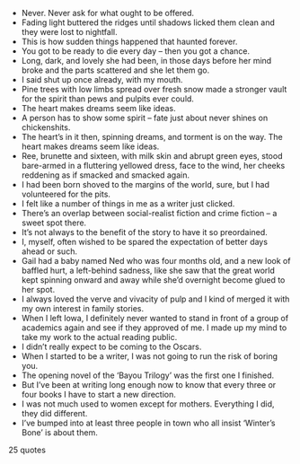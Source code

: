  - Never. Never ask for what ought to be offered.
 - Fading light buttered the ridges until shadows licked them clean and they were lost to nightfall.
 - This is how sudden things happened that haunted forever.
 - You got to be ready to die every day – then you got a chance.
 - Long, dark, and lovely she had been, in those days before her mind broke and the parts scattered and she let them go.
 - I said shut up once already, with my mouth.
 - Pine trees with low limbs spread over fresh snow made a stronger vault for the spirit than pews and pulpits ever could.
 - The heart makes dreams seem like ideas.
 - A person has to show some spirit – fate just about never shines on chickenshits.
 - The heart’s in it then, spinning dreams, and torment is on the way. The heart makes dreams seem like ideas.
 - Ree, brunette and sixteen, with milk skin and abrupt green eyes, stood bare-armed in a fluttering yellowed dress, face to the wind, her cheeks reddening as if smacked and smacked again.
 - I had been born shoved to the margins of the world, sure, but I had volunteered for the pits.
 - I felt like a number of things in me as a writer just clicked.
 - There’s an overlap between social-realist fiction and crime fiction – a sweet spot there.
 - It’s not always to the benefit of the story to have it so preordained.
 - I, myself, often wished to be spared the expectation of better days ahead or such.
 - Gail had a baby named Ned who was four months old, and a new look of baffled hurt, a left-behind sadness, like she saw that the great world kept spinning onward and away while she’d overnight become glued to her spot.
 - I always loved the verve and vivacity of pulp and I kind of merged it with my own interest in family stories.
 - When I left Iowa, I definitely never wanted to stand in front of a group of academics again and see if they approved of me. I made up my mind to take my work to the actual reading public.
 - I didn’t really expect to be coming to the Oscars.
 - When I started to be a writer, I was not going to run the risk of boring you.
 - The opening novel of the ‘Bayou Trilogy’ was the first one I finished.
 - But I’ve been at writing long enough now to know that every three or four books I have to start a new direction.
 - I was not much used to women except for mothers. Everything I did, they did different.
 - I’ve bumped into at least three people in town who all insist ‘Winter’s Bone’ is about them.

25 quotes